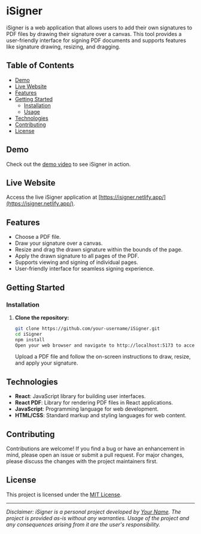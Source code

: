 # iSigner

iSigner is a web application that allows users to add their own signatures to PDF files by drawing their signature over a canvas. This tool provides a user-friendly interface for signing PDF documents and supports features like signature drawing, resizing, and dragging.

## Table of Contents

- [Demo](#demo)
- [Live Website](#live-website)
- [Features](#features)
- [Getting Started](#getting-started)
  - [Installation](#installation)
  - [Usage](#usage)
- [Technologies](#technologies)
- [Contributing](#contributing)
- [License](#license)

## Demo

Check out the [demo video]([https://www.awesomescreenshot.com/video/20308842?key=2254908ce7f19b2ef013456be2d07fde]) to see iSigner in action.

## Live Website

Access the live iSigner application at [https://isigner.netlify.app/](https://isigner.netlify.app/).

## Features

- Choose a PDF file.
- Draw your signature over a canvas.
- Resize and drag the drawn signature within the bounds of the page.
- Apply the drawn signature to all pages of the PDF.
- Supports viewing and signing of individual pages.
- User-friendly interface for seamless signing experience.

## Getting Started

### Installation

1. **Clone the repository:**

   ```bash
   git clone https://github.com/your-username/iSigner.git
   cd iSigner
   npm install
   Open your web browser and navigate to http://localhost:5173 to access iSigner.
   ```

   Upload a PDF file and follow the on-screen instructions to draw, resize, and apply your signature.

## Technologies

- **React**: JavaScript library for building user interfaces.
- **React PDF**: Library for rendering PDF files in React applications.
- **JavaScript**: Programming language for web development.
- **HTML/CSS**: Standard markup and styling languages for web content.

## Contributing

Contributions are welcome! If you find a bug or have an enhancement in mind, please open an issue or submit a pull request. For major changes, please discuss the changes with the project maintainers first.

## License

This project is licensed under the [MIT License](LICENSE).

---

_Disclaimer: iSigner is a personal project developed by [Your Name](https://github.com/your-username). The project is provided as-is without any warranties. Usage of the project and any consequences arising from it are the user's responsibility._
